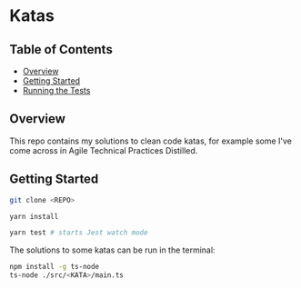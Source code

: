 # Katas

## Table of Contents

- [Overview](#overview)
- [Getting Started](#getting-started)
- [Running the Tests](#running-the-tests)

## Overview

This repo contains my solutions to clean code katas, for example some I've come across in Agile Technical Practices Distilled.

## Getting Started

```bash
git clone <REPO>
```

```bash
yarn install
```

```bash
yarn test # starts Jest watch mode
```

The solutions to some katas can be run in the terminal:

```bash
npm install -g ts-node
ts-node ./src/<KATA>/main.ts
```
